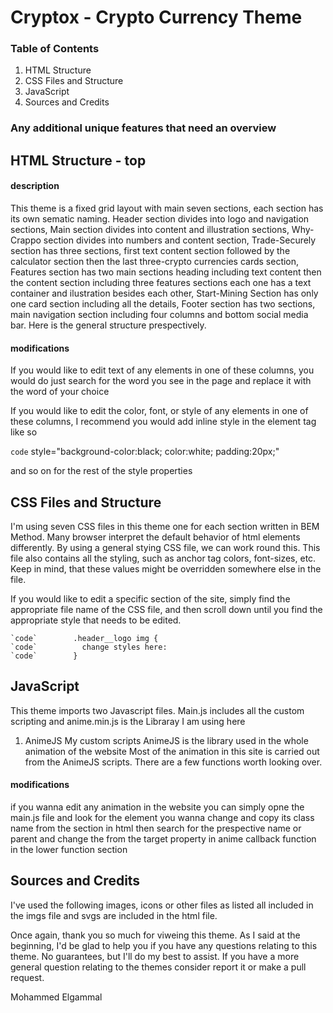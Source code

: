 # Cryptox - Crypto Currency Theme

### Table of Contents
1. HTML Structure
2. CSS Files and Structure
3. JavaScript
4. Sources and Credits

### Any additional unique features that need an overview

## HTML Structure - top

#### description
This theme is a fixed grid layout with main seven sections, each section has its own sematic naming. Header section divides into logo and navigation sections, Main section divides into content and illustration sections, Why-Crappo section divides into numbers and content section, Trade-Securely section has three sections, first text content section followed by the calculator section then the last three-crypto currencies cards section, Features section has two main sections heading including text content then the content section including three features sections each one has a text container and ilustration besides each other, Start-Mining Section has only one card section including all the details, Footer section has two sections, main navigation section including four columns and bottom social media bar. Here is the general structure prespectively.

#### modifications

If you would like to edit text of any elements in one of these columns, you would do just search for the word you see in the page and replace it with the word of your choice

If you would like to edit the color, font, or style of any elements in one of these columns, I recommend you would add inline style in the element tag like so


`code` style="background-color:black; color:white; padding:20px;"


and so on for the rest of the style properties

## CSS Files and Structure
I'm using seven CSS files in this theme one for each section written in BEM Method. Many browser interpret the default behavior of html elements differently. By using a general stying CSS file, we can work round this. This file also contains all the styling, such as anchor tag colors, font-sizes, etc. Keep in mind, that these values might be overridden somewhere else in the file.

If you would like to edit a specific section of the site, simply find the appropriate file name of the CSS file, and then scroll down until you find the appropriate style that needs to be edited.

	`code`        .header__logo img {
	`code`	        change styles here:
	`code`        }
## JavaScript
This theme imports two Javascript files. Main.js includes all the custom scripting and anime.min.js is the Libraray I am using here

1. AnimeJS
My custom scripts
AnimeJS is the library used in the whole animation of the website
Most of the animation in this site is carried out from the AnimeJS scripts. There are a few functions worth looking over.

#### modifications
if you wanna edit any animation in the website you can simply opne the main.js file and look for the element you wanna change and copy its class name from the section in html then search for the prespective name or parent and change the from the target property in anime callback function in the lower function section

## Sources and Credits
I've used the following images, icons or other files as listed all included in the imgs file and svgs are included in the html file.

Once again, thank you so much for viweing this theme. As I said at the beginning, I'd be glad to help you if you have any questions relating to this theme. No guarantees, but I'll do my best to assist. If you have a more general question relating to the themes consider report it or make a pull request.

Mohammed Elgammal

